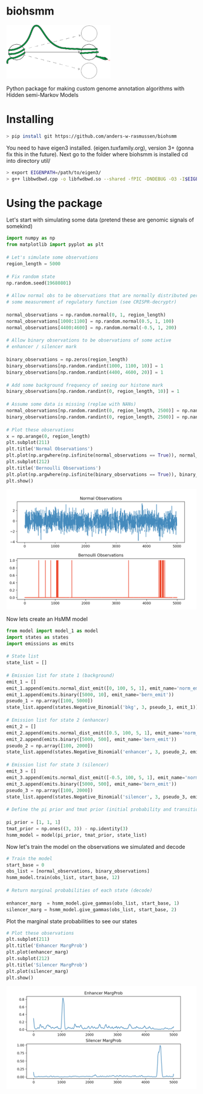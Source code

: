 # biohsmm
<img src=/doc_files/pyclassifier.png alt="drawing" width="275"/>

Python package for making custom genome annotation algorithms with Hidden semi-Markov Models


# Installing

```bash
> pip install git https://github.com/anders-w-rasmussen/biohsmm
```

You need to have eigen3 installed. (eigen.tuxfamily.org), version 3+ (gonna fix this in the future). 
Next go to the folder where biohsmm is installed cd into directory util/

```bash
> export EIGENPATH=/path/to/eigen3/ 
> g++ libbwdbwd.cpp -o libfwdbwd.so --shared -fPIC -DNDEBUG -O3 -I$EIGENPATH 
```

# Using the package

Let's start with simulating some data (pretend these are genomic signals of somekind)

```python
import numpy as np
from matplotlib import pyplot as plt

# Let's simulate some observations
region_length = 5000

# Fix random state
np.random.seed(19680801)

# Allow normal obs to be observations that are normally distributed perhaps
# some measurement of regulatory function (see CRISPR-decryptr)

normal_observations = np.random.normal(0, 1, region_length)
normal_observations[1000:1100] = np.random.normal(0.5, 1, 100)
normal_observations[4400:4600] = np.random.normal(-0.5, 1, 200)

# Allow binary observations to be observations of some active
# enhancer / silencer mark

binary_observations = np.zeros(region_length)
binary_observations[np.random.randint(1000, 1100, 10)] = 1
binary_observations[np.random.randint(4400, 4600, 20)] = 1

# Add some background frequency of seeing our histone mark
binary_observations[np.random.randint(0, region_length, 10)] = 1

# Assume some data is missing (replae with NANs)
normal_observations[np.random.randint(0, region_length, 2500)] = np.nan
binary_observations[np.random.randint(0, region_length, 2500)] = np.nan

# Plot these observations
x = np.arange(0, region_length)
plt.subplot(211)
plt.title('Normal Observations')
plt.plot(np.argwhere(np.isfinite(normal_observations == True)), normal_observations[np.argwhere(np.isfinite(normal_observations == True))])
plt.subplot(212)
plt.title('Bernoulli Observations')
plt.plot(np.argwhere(np.isfinite(binary_observations == True)), binary_observations[np.argwhere(np.isfinite(binary_observations == True))], c='r')
plt.show()

```

<img src=/doc_files/obs.png alt="drawing" width="600"/>

Now lets create an HsMM model

```python
from model import model_1 as model
import states as states
import emissions as emits

# State list
state_list = []

# Emission list for state 1 (background)
emit_1 = []
emit_1.append(emits.normal_dist_emit([0, 100, 5, 1], emit_name='norm_emit'))
emit_1.append(emits.binary([5000, 10], emit_name='bern_emit'))
pseudo_1 = np.array([100, 5000])
state_list.append(states.Negative_Binomial('bkg', 3, pseudo_1, emit_1))

# Emission list for state 2 (enhancer)
emit_2 = []
emit_2.append(emits.normal_dist_emit([0.5, 100, 5, 1], emit_name='norm_emit'))
emit_2.append(emits.binary([5000, 500], emit_name='bern_emit'))
pseudo_2 = np.array([100, 2000])
state_list.append(states.Negative_Binomial('enhancer', 3, pseudo_2, emit_2))

# Emission list for state 3 (silencer)
emit_3 = []
emit_3.append(emits.normal_dist_emit([-0.5, 100, 5, 1], emit_name='norm_emit'))
emit_3.append(emits.binary([5000, 500], emit_name='bern_emit'))
pseudo_3 = np.array([100, 2000])
state_list.append(states.Negative_Binomial('silencer', 3, pseudo_3, emit_3))

# Define the pi prior and tmat prior (initial probability and transition matrix)

pi_prior = [1, 1, 1]
tmat_prior = np.ones((3, 3)) - np.identity(3)
hsmm_model = model(pi_prior, tmat_prior, state_list) 

```

Now let's train the model on the observations we simulated and decode

```python
# Train the model
start_base = 0
obs_list = [normal_observations, binary_observations]
hsmm_model.train(obs_list, start_base, 12)

# Return marginal probabilities of each state (decode)

enhancer_marg  = hsmm_model.give_gammas(obs_list, start_base, 1)
silencer_marg = hsmm_model.give_gammas(obs_list, start_base, 2)
```

Plot the marginal state probabilities to see our states 


```python
# Plot these observations
plt.subplot(211)
plt.title('Enhancer MargProb')
plt.plot(enhancer_marg)
plt.subplot(212)
plt.title('Silencer MargProb')
plt.plot(silencer_marg)
plt.show()
```

<img src=/doc_files/margProbs.png alt="drawing" width="600"/>











